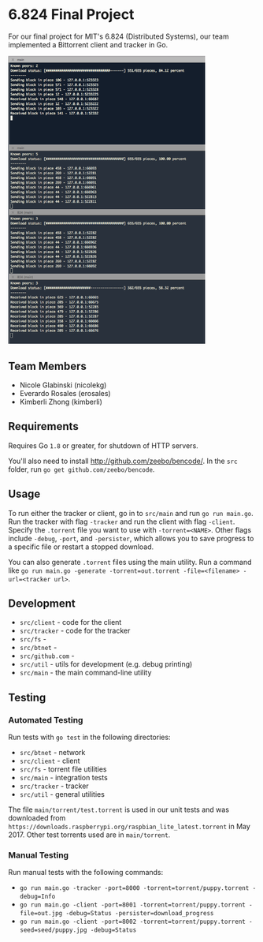 # 6.824 Final Project
For our final project for MIT's 6.824 (Distributed Systems), our team implemented a Bittorrent client and tracker in Go. 

<img src="screenshot.png" width="400px">

## Team Members
* Nicole Glabinski (nicolekg)
* Everardo Rosales (erosales)
* Kimberli Zhong (kimberli)

## Requirements
Requires Go `1.8` or greater, for shutdown of HTTP servers.

You'll also need to install http://github.com/zeebo/bencode/. In the `src` folder, run `go get github.com/zeebo/bencode`.

## Usage
To run either the tracker or client, go in to `src/main` and run `go run main.go`. Run the tracker with flag `-tracker` and run the client with flag `-client`. Specify the `.torrent` file you want to use with `-torrent=<NAME>`. Other flags include `-debug`, `-port`, and `-persister`, which allows you to save progress to a specific file or restart a stopped download. 

You can also generate `.torrent` files using the main utility. Run a command like `go run main.go -generate -torrent=out.torrent -file=<filename> -url=<tracker url>`.

## Development
* `src/client` - code for the client
* `src/tracker` - code for the tracker
* `src/fs` - 
* `src/btnet` - 
* `src/github.com` - 
* `src/util` - utils for development (e.g. debug printing)
* `src/main` - the main command-line utility

## Testing
### Automated Testing
Run tests with `go test` in the following directories:
* `src/btnet` - network
* `src/client` - client
* `src/fs` - torrent file utilities
* `src/main` - integration tests
* `src/tracker` - tracker
* `src/util` - general utilities

The file `main/torrent/test.torrent` is used in our unit tests and was downloaded from `https://downloads.raspberrypi.org/raspbian_lite_latest.torrent` in May 2017. Other test torrents used are in `main/torrent`.

### Manual Testing
Run manual tests with the following commands:
* `go run main.go -tracker -port=8000 -torrent=torrent/puppy.torrent -debug=Info`
* `go run main.go -client -port=8001 -torrent=torrent/puppy.torrent -file=out.jpg -debug=Status -persister=download_progress`
* `go run main.go -client -port=8002 -torrent=torrent/puppy.torrent -seed=seed/puppy.jpg -debug=Status`
